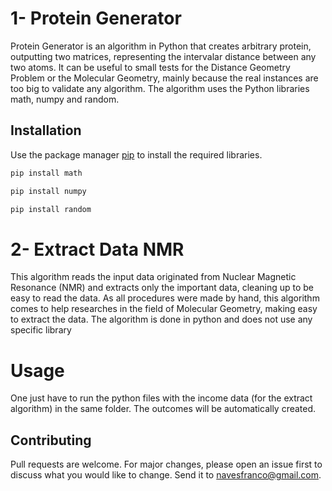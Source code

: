 # 1- Protein Generator

Protein Generator is an algorithm in Python that creates arbitrary protein, outputting two matrices, representing the intervalar distance between any two atoms. It can be useful to small tests for the Distance Geometry Problem or the Molecular Geometry, mainly because the real instances are too big to validate any algorithm.
The algorithm uses the Python libraries math, numpy and random.

## Installation

Use the package manager [pip](https://pip.pypa.io/en/stable/) to install the required libraries.

```bash
pip install math
```
```bash
pip install numpy
```
```bash
pip install random
```

# 2- Extract Data NMR

This algorithm reads the input data originated from Nuclear Magnetic Resonance (NMR) and extracts only the important data, cleaning up to be easy to read the data. As all procedures were made by hand, this algorithm comes to help researches in the field of Molecular Geometry, making easy to extract the data.
The algorithm is done in python and does not use any specific library

# Usage

One just have to run the python files with the income data (for the extract algorithm) in the same folder. The outcomes will be automatically created.

## Contributing
Pull requests are welcome. For major changes, please open an issue first to discuss what you would like to change. Send it to navesfranco@gmail.com.